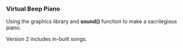 ### Virtual Beep Piano

Using the graphics library and **sound()** function to make a sacrilegious piano. 

Version 2 includes in-built songs. 
